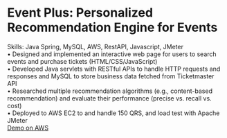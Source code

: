 # Event Plus: Personalized Recommendation Engine for Events

Skills: Java Spring, MySQL, AWS, RestAPI, Javascript, JMeter <br />
• Designed and implemented an interactive web page for users to search events and purchase tickets (HTML/CSS/JavaScript) <br />
• Developed Java servlets with RESTful APIs to handle HTTP requests and responses and MySQL to store business data fetched from Ticketmaster API <br />
• Researched multiple recommendation algorithms (e.g., content-based recommendation) and evaluate their performance (precise vs. recall vs. cost) <br />
• Deployed to AWS EC2 to and handle 150 QRS, and load test with Apache JMeter <br />
[Demo on AWS](http://ec2-3-18-213-182.us-east-2.compute.amazonaws.com:8080/Jupitar/)
